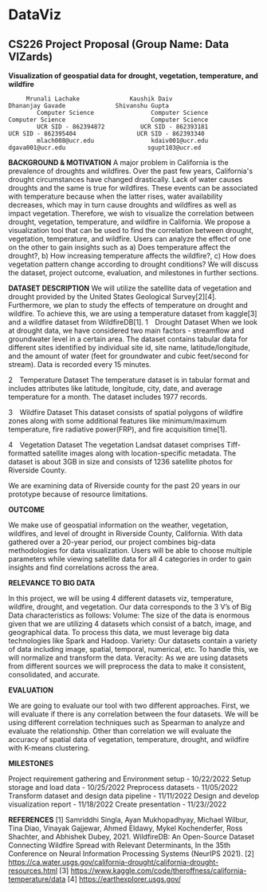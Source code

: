 # DataViz
## CS226 Project Proposal (Group Name: Data VIZards)
**Visualization of geospatial data for drought, vegetation, temperature, and wildfire**

       	 Mrunali Lachake              Kaushik Daiv                Dhananjay Gavade              Shivanshu Gupta                     
            Computer Science                Computer Science                   Computer Science                        Computer Science 
            UCR SID - 862394872          UCR SID - 862393181            UCR SID - 862395404                 UCR SID - 862393340
          	mlach008@ucr.edu                kdaiv001@ucr.edu                   dgava001@ucr.edu                       sgupt103@ucr.ed



**BACKGROUND & MOTIVATION**
A major problem in California is the prevalence of droughts and wildfires. Over the past few years, California's drought circumstances have changed drastically. Lack of water causes droughts and the same is true for wildfires. These events can be associated with temperature because when the latter rises, water availability decreases, which may in turn cause droughts and wildfires as well as impact vegetation. Therefore, we wish to visualize the correlation between drought, vegetation, temperature, and wildfire in California.
We propose a visualization tool that can be used to find the correlation between drought, vegetation, temperature, and wildfire. Users can analyze the effect of one on the other to gain insights such as a) Does temperature affect the drought?, b) How increasing temperature affects the wildfire?, c) How does vegetation pattern change according to drought conditions?
We will discuss the dataset, project outcome, evaluation, and milestones in further sections.

**DATASET DESCRIPTION**
We will utilize the satellite data of vegetation and drought provided by the United States Geological Survey[2][4]. Furthermore, we plan to study the effects of temperature on drought and wildfire. To achieve this, we are using a temperature dataset from kaggle[3] and a wildfire dataset from WildfireDB[1].
1 Drought Dataset
When we look at drought data, we have considered two main factors - streamflow and groundwater level in a certain area. 
The dataset contains tabular data for different sites identified by individual site id, site name, latitude/longitude, and the amount of water (feet for groundwater and cubic feet/second for stream). Data is recorded every 15 minutes.

2 Temperature Dataset
The temperature dataset is in tabular format and includes attributes like latitude, longitude, city, date, and average temperature for a month. The dataset includes 1977 records.

3 Wildfire Dataset
This dataset consists of spatial polygons of wildfire zones along with some additional features like minimum/maximum temperature, fire radiative power(FRP), and fire acquisition time[1]. 

4 Vegetation Dataset
The vegetation Landsat dataset comprises Tiff-formatted satellite images along with location-specific metadata. The dataset is about 3GB in size and consists of 1236 satellite photos for Riverside County.

We are examining data of Riverside county for the past 20 years in our prototype because of resource limitations.


**OUTCOME**

We make use of geospatial information on the weather, vegetation, wildfires, and level of drought in Riverside County, California. With data gathered over a 20-year period, our project combines big-data methodologies for data visualization. Users will be able to choose multiple parameters while viewing satellite data for all 4 categories in order to gain insights and find correlations across the area.

**RELEVANCE TO BIG DATA**

In this project, we will be using 4 different datasets viz, temperature, wildfire, drought, and vegetation. Our data corresponds to the 3 V’s of Big Data characteristics as follows:
Volume: The size of the data is enormous given that we are utilizing 4 datasets which consist of a batch, image, and geographical data. To process this data, we must leverage big data technologies like Spark and Hadoop.
Variety: Our datasets contain a variety of data including image, spatial, temporal, numerical, etc. To handle this, we will normalize and transform the data.
Veracity: As we are using datasets from different sources we will preprocess the data to make it consistent, consolidated, and accurate.

**EVALUATION**

We are going to evaluate our tool with two different approaches. First, we will evaluate if there is any correlation between the four datasets. We will be using different correlation techniques such as Spearman to analyze and evaluate the relationship. Other than correlation we will evaluate the accuracy of spatial data of vegetation, temperature, drought, and wildfire with K-means clustering. 

**MILESTONES**

Project requirement gathering and Environment setup - 10/22/2022
Setup storage and load data - 10/25/2022
Preprocess datasets - 11/05/2022
Transform dataset and design data pipeline - 11/11/2022
Design and develop visualization report - 11/18/2022
Create presentation - 11/23//2022

**REFERENCES**
[1]	Samriddhi Singla, Ayan Mukhopadhyay, Michael Wilbur, Tina Diao, Vinayak Gajjewar, Ahmed Eldawy, Mykel Kochenderfer, Ross Shachter, and Abhishek Dubey, 2021. WildfireDB: An Open-Source Dataset Connecting Wildfire Spread with Relevant Determinants, In the 35th Conference on Neural Information Processing Systems (NeurIPS 2021).
[2]	https://ca.water.usgs.gov/california-drought/california-drought-resources.html
[3]	https://www.kaggle.com/code/theroffness/california-temperature/data
[4]	https://earthexplorer.usgs.gov/
